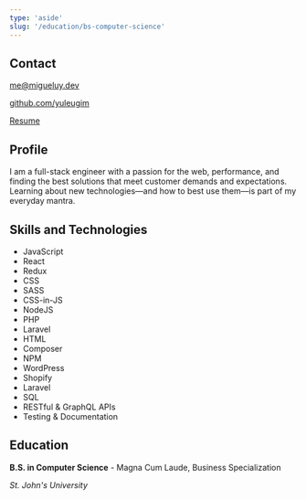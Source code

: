 ```yaml
---
type: 'aside'
slug: '/education/bs-computer-science'
---
```


## Contact

[me@migueluy.dev](mailto:me@migueluy.dev)

[github.com/yuleugim](https://github.com/yuleugim)

[Resume](/resume.pdf)

## Profile

I am a full-stack engineer with a passion for the web, performance, and finding the best solutions that meet customer demands and expectations. Learning about new technologies—and how to best use them—is part of my everyday mantra.

## Skills and Technologies

- JavaScript
- React
- Redux
- CSS
- SASS
- CSS-in-JS
- NodeJS
- PHP
- Laravel
- HTML
- Composer
- NPM
- WordPress
- Shopify
- Laravel
- SQL
- RESTful & GraphQL APIs
- Testing & Documentation

## Education

**B.S. in Computer Science** - Magna Cum Laude, Business Specialization

_St. John's University_
